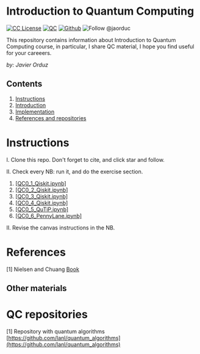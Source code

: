 # Introduction to Quantum Computing
[license-badge]: https://img.shields.io/badge/License-CC-orange
[license]: https://creativecommons.org/licenses/by-nc-sa/3.0/deed.en
[![CC License][license-badge]][license]
[![QC](https://img.shields.io/badge/downloads-QC-green)](https://github.com/jaorduz/IntroQuantumCompu)
[![Github](https://img.shields.io/badge/jaorduz-repos-blue)](https://github.com/jaorduz/)
![Follow @jaorduc](https://img.shields.io/twitter/follow/jaorduc?label=follow&logo=twitter&logoColor=lkj&style=plastic)

This repository contains information about Introduction to Quantum Computing course, in particular, I share QC material, I hope you find useful for your careeers.

*by: Javier Orduz*

## Contents
1. [Instructions](#instructions)
1. [Introduction](#intro)
1. [Implementation](#implementation)
1. [References and repositories](#references)


# Instructions<a name="instructions"></a>

I. Clone this repo. Don't forget to cite, and click star and follow.


II. Check every NB: run it, and do the exercise section.

1. [[QC0_1_Qiskit.ipynb]](#/NB_1/QC0_1_Qiskit.ipynb)
2. [[QC0_2_Qiskit.ipynb]](#/NB_1/QC0_2_Qiskit.ipynb)
3. [[QC0_3_Qiskit.ipynb]](#/NB_1/QC0_3_Qiskit.ipynb)
4. [[QC0_4_Qiskit.ipynb]](#/NB_1/QC0_4_Qiskit.ipynb)
5. [[QC0_5_QuTiP.ipynb]](#/NB_1/QC0_5_QuTiP.ipynb)
6. [[QC0_6_PennyLane.ipynb]](#/NB_1/QC0_6_PennyLane.ipynb)



II. Revise the canvas instructions in the NB.


# References<a name="references"></a>

[1] Nielsen and Chuang [Book](https://tinyurl.com/y842t3ck)




## Other materials

# QC repositories

[1] Repository with quantum algorithms [https://github.com/lanl/quantum_algorithms](https://github.com/lanl/quantum_algorithms)
